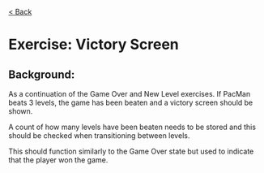 [< Back](../README.md)

# Exercise: Victory Screen

## Background:

As a continuation of the Game Over and New Level exercises. If PacMan beats 3 levels,
the game has been beaten and a victory screen should be shown.

A count of how many levels have been beaten needs to be stored and this should be
checked when transitioning between levels.

This should function similarly to the Game Over state but used to indicate that the
player won the game.
